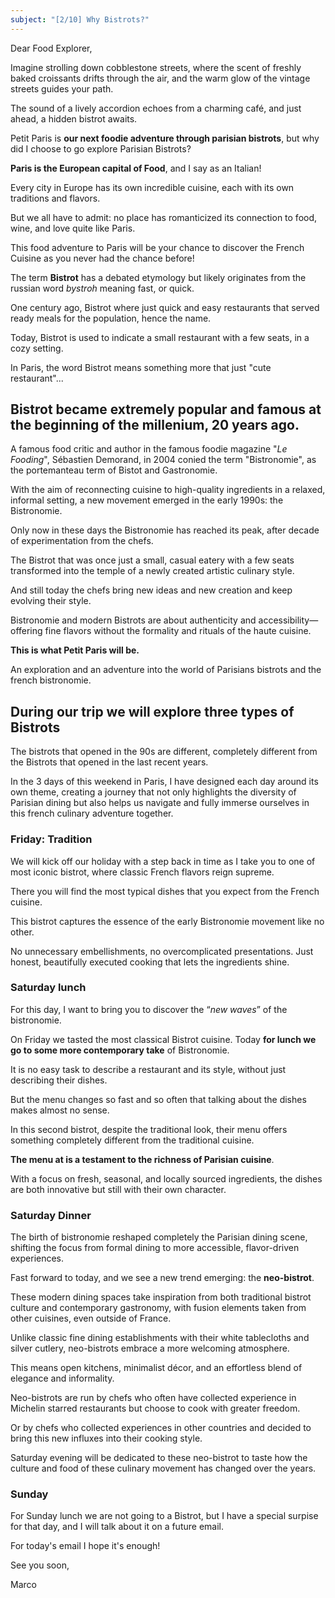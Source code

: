 ```yaml
---
subject: "[2/10] Why Bistrots?"
---
```


Dear Food Explorer, 

Imagine strolling down cobblestone streets, where the scent of freshly baked croissants drifts through the air, and the warm glow of the vintage streets guides your path.

The sound of a lively accordion echoes from a charming café, and just ahead, a hidden bistrot awaits.

Petit Paris is **our next foodie adventure through parisian bistrots**, but why did I choose to go explore Parisian Bistrots?

**Paris is the European capital of Food**, and I say as an Italian! 

Every city in Europe has its own incredible cuisine, each with its own traditions and flavors.

But we all have to admit: no place has romanticized its connection to food, wine, and love quite like Paris.

This food adventure to Paris will be your chance to discover the French Cuisine as you never had the chance before!

The term **Bistrot** has a debated etymology but likely originates from the russian word _bystroh_ meaning fast, or quick.

One century ago, Bistrot where just quick and easy restaurants that served ready meals for the population, hence the name. 

Today, Bistrot is used to indicate a small restaurant with a few seats, in a cozy setting. 

In Paris, the word Bistrot means something more that just "cute restaurant"...

## Bistrot became extremely popular and famous at the beginning of the millenium, 20 years ago.

A famous food critic and author in the famous foodie magazine "_Le Fooding_", Sébastien Demorand, in 2004 conied the term "Bistronomie", as the portemanteau term of Bistot and Gastronomie.

With the aim of reconnecting cuisine to high-quality ingredients in a relaxed, informal setting, a new movement emerged in the early 1990s:
the Bistronomie.

Only now in these days the Bistronomie has reached its peak, after decade of experimentation from the chefs.

The Bistrot that was once just a small, casual eatery with a few seats transformed into the temple of a newly created artistic culinary style.

And still today the chefs bring new ideas and new creation and keep evolving their style.

Bistronomie and modern Bistrots are about authenticity and accessibility—offering fine flavors without the formality and rituals of the haute cuisine.

**This is what Petit Paris will be.**

 An exploration and an adventure into the world of Parisians bistrots and the french bistronomie.

## During our trip we will explore three types of Bistrots

The bistrots that opened in the 90s are different, completely different from the Bistrots that opened in the last recent years.

In the 3 days of this weekend in Paris, I have designed each day around its own theme, creating a journey that not only highlights the diversity of Parisian dining but also helps us navigate and fully immerse ourselves in this french culinary adventure together.

### Friday: Tradition

We will kick off our holiday with a step back in time as I take you to one of most iconic bistrot, where classic French flavors reign supreme.

There you will find the most typical dishes that you expect from the French cuisine.

This bistrot captures the essence of the early Bistronomie movement like no other.

No unnecessary embellishments, no overcomplicated presentations. Just honest, beautifully executed cooking that lets the
ingredients shine.

### Saturday lunch

For this day, I want to bring you to discover the “_new waves_” of the bistronomie. 

On Friday we tasted the most classical Bistrot cuisine. Today **for lunch we go to some more contemporary take** of
Bistronomie.

It is no easy task to describe a restaurant and its style, without just describing their dishes.

But the menu changes so fast and so often that talking about the dishes makes almost no sense.

In this second bistrot, despite the traditional look, their menu offers something completely different from the traditional cuisine.

**The menu at is a testament to the richness of Parisian cuisine**. 

With a focus on fresh, seasonal, and locally sourced ingredients, the dishes are both innovative but still with their own character.

### Saturday Dinner

The birth of bistronomie reshaped completely the Parisian dining scene, shifting the focus from formal dining to more accessible, flavor-driven experiences.

Fast forward to today, and we see a new trend emerging: the **neo-bistrot**.

These modern dining spaces take inspiration from both traditional bistrot culture and contemporary gastronomy, with fusion elements
taken from other cuisines, even outside of France.

Unlike classic fine dining establishments with their white tablecloths and silver cutlery, neo-bistrots embrace a more welcoming
atmosphere.

This means open kitchens, minimalist décor, and an effortless blend of elegance and informality.

Neo-bistrots are run by chefs who often have collected experience in Michelin starred restaurants but choose to cook with greater freedom. 

Or by chefs who collected experiences in other countries and decided to bring this new influxes into their cooking style.

Saturday evening will be dedicated to these neo-bistrot to taste how the culture and food of these culinary movement has changed over the years.

### Sunday

For Sunday lunch we are not going to a Bistrot, but I have a special surpise for that day, and I will talk about it on a future email.

For today's email I hope it's enough!

See you soon,

Marco